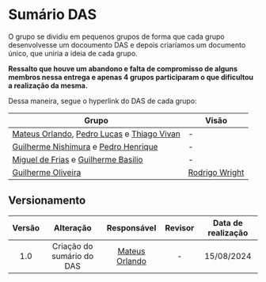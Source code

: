 # Sumário DAS

O grupo se dividiu em pequenos grupos de forma que cada grupo desenvolvesse um docoumento DAS e depois criaríamos um documento único, que uniria a ideia de cada grupo.

**Ressalto que houve um abandono e falta de compromisso de alguns membros nessa entrega e apenas 4 grupos participaram o que dificultou a realização da mesma.**

Dessa maneira, segue o hyperlink do DAS de cada grupo:

| Grupo            | Visão                                                                                                  |
|-------------------------------------------------|-------------------------------------------------------------------------|
| [Mateus Orlando](https://github.com/MateusPy), [Pedro Lucas](https://github.com/AlefMemTav) e [Thiago Vivan](https://github.com/thiago-vivan)  |        -   |
| [Guilherme Nishimura](https://github.com/Guilherme-Nishi) e [Pedro Henrique](https://github.com/pehenobra2)    |        -                                           |
| [Miguel de Frias](https://github.com/migueldefrias) e [Guilherme Basilio](https://github.com/GuilhermeBES) |        -                                       |
| [Guilherme Oliveira](https://github.com/GG555-13)|[Rodrigo Wright](https://github.com/RodrigoWright) |        -                                       |


## Versionamento

| Versão | Alteração |  Responsável  | Revisor | Data de realização |
| :------: | :---: | :-----: | :----: | :----: |
| 1.0    | Criação do sumário do DAS | [Mateus Orlando](https://github.com/MateusPy) | - | 15/08/2024 |
